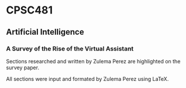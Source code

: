 # CPSC481
## Artificial Intelligence

### A Survey of the Rise of the Virtual Assistant

Sections researched and written by Zulema Perez
are highlighted on the survey paper.

All sections were input and formated by Zulema Perez using LaTeX.
